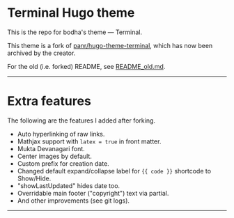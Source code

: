 # Terminal Hugo theme

This is the repo for bodha's theme — Terminal.

This theme is a fork of [panr/hugo-theme-terminal](https://github.com/panr/hugo-theme-terminal), which has now been archived by the creator.

For the old (i.e. forked) README, see [README_old.md](README_old.md).

---

# Extra features

The following are the features I added after forking.

- Auto hyperlinking of raw links.
- Mathjax support with `latex = true` in front matter.
- Mukta Devanagari font.
- Center images by default.
- Custom prefix for creation date.
- Changed default expand/collapse label for `{{ code }}` shortcode to Show/Hide.
- "showLastUpdated" hides date too.
- Overridable main footer ("copyright") text via partial.
- And other improvements (see git logs).

---

